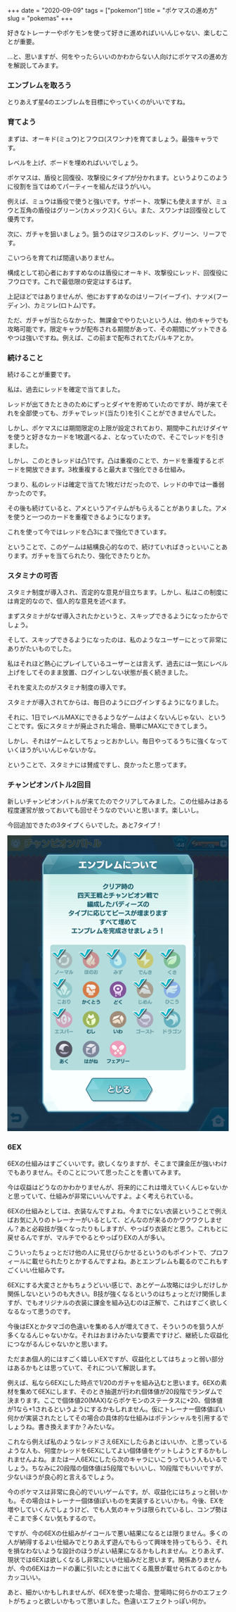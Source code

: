 +++
date = "2020-09-09"
tags = ["pokemon"]
title = "ポケマスの進め方"
slug = "pokemas"
+++

好きなトレーナーやポケモンを使って好きに進めればいいんじゃない、楽しむことが重要。

...と、思いますが、何をやったらいいのかわからない人向けにポケマスの進め方を解説してみます。

### エンブレムを取ろう

とりあえず星4のエンブレムを目標にやっていくのがいいですね。

### 育てよう

まずは、オーキド(ミュウ)とフウロ(スワンナ)を育てましょう。最強キャラです。

レベルを上げ、ボードを埋めればいいでしょう。

ポケマスは、盾役と回復役、攻撃役にタイプが分かれます。というよりこのように役割を当てはめてパーティーを組んだほうがいい。

例えば、ミュウは盾役で使うと強いです。サポート、攻撃にも使えますが、ミュウと互角の盾役はグリーン(カメックス)くらい。また、スワンナは回復役として優秀です。

次に、ガチャを狙いましょう。狙うのはマジコスのレッド、グリーン、リーフです。

こいつらを育てれば間違いありません。

構成として初心者におすすめなのは盾役にオーキド、攻撃役にレッド、回復役にフウロです。これで最低限の安定はするはず。

上記ほどではありませんが、他におすすめなのはリーフ(イーブイ)、ナツメ(フーディン)、カミツレ(ロトム)です。

ただ、ガチャが当たらなかった、無課金でやりたいという人は、他のキャラでも攻略可能です。限定キャラが配布される期間があって、その期間にゲットできるやつは強いですね。例えば、この前まで配布されてたパルキアとか。

### 続けること

続けることが重要です。

私は、過去にレッドを確定で当てました。

レッドが出てきたときのためにずっとダイヤを貯めていたのですが、時が来てそれを全部使っても、ガチャでレッド(当たり)を引くことができませんでした。

しかし、ポケマスには期間限定の上限が設定されており、期間中これだけダイヤを使うと好きなカードを1枚選べるよ、となっていたので、そこでレッドを引きました。

しかし、このときレッドは凸1です。凸は重複のことで、カードを重複するとボードを開放できます。3枚重複すると最大まで強化できる仕組み。

つまり、私のレッドは確定で当てた1枚だけだったので、レッドの中では一番弱かったのです。

その後も続けていると、アメというアイテムがもらえることがありました。アメを使うと一つのカードを重複できるようになります。

これを使って今ではレッドを凸3にまで強化できています。

ということで、このゲームは結構良心的なので、続けていればきっといいことあります。ガチャを当てられたり、強化できたりとか。

### スタミナの可否

スタミナ制度が導入され、否定的な意見が目立ちます。しかし、私はこの制度には肯定的なので、個人的な意見を述べます。

まずスタミナがなぜ導入されたかというと、スキップできるようになったからでしょう。

そして、スキップできるようになったのは、私のようなユーザーにとって非常にありがたいものでした。

私はそれほど熱心にプレイしているユーザーとは言えず、過去には一気にレベル上げをしてそのまま放置、ログインしない状態が長く続きました。

それを変えたのがスタミナ制度の導入です。

スタミナが導入されてからは、毎日のようにログインするようになりました。

それに、1日でレベルMAXにできるようなゲームはよくないんじゃない、ということです。仮にスタミナが廃止された場合、簡単にMAXにできてしまう。

しかし、それはゲームとしてちょっとおかしい。毎日やってるうちに強くなっていくほうがいいんじゃないかな。

ということで、スタミナには賛成ですし、良かったと思ってます。

### チャンピオンバトル2回目

新しいチャンピオンバトルが来てたのでクリアしてみました。この仕組みはある程度運営が放っておいても回せそうなのでいいと思います。楽しいし。

今回追加できたの3タイプくらいでした。あと7タイプ！

![](https://github.com/syui/mstdn.page/raw/master/img/mastodon/media_attachments/files/104/822/867/343/024/860/small/037d79a05ca84319.png)

### 6EX

6EXの仕組みはすごくいいです。欲しくなりますが、そこまで課金圧が強いわけでもありません。そのことについて思ったことを書いてみます。

今は収益はどうなのかわかりませんが、将来的にこれは増えていくんじゃないかと思っていて、仕組みが非常にいいんですよ。よく考えられている。

6EXの仕組みとしては、衣装なんですよね。今までにない衣装ということで例えばお気に入りのトレーナーがいるとして、どんなのが来るのかワクワクしません？あと必殺技が強くなったりもしますが、やっぱり衣装だと思う。これもとに戻せるんですが、マルチでやるとやっぱりEXの人が多い。

こういったちょっとだけ他の人に見せびらかせるというのもポイントで、プロフィールに載せられたりとかするんですよね。あとエンブレムも載るのでこれもすごくいい仕組みです。

6EXにする大変さとかもちょうどいい感じで、あとゲーム攻略には少しだけしか関係しないというのも大きい。B技が強くなるというのはちょっとだけ関係しますが、でもオリジナルの衣装に課金を組み込むのは正解で、これはすごく欲しくなるなって思うのです。

今後はEXとかタマゴの色違いを集める人が増えてきて、そういうのを狙う人が多くなるんじゃないかな。それはおまけみたいな要素ですけど、継続した収益化につながるんじゃないかと思います。

ただまあ個人的にはすごく嬉しいEXですが、収益化としてはちょっと弱い部分はあるかもとは思っていて、それについて解説します。

例えば、私なら6EXにした時点で1/20のガチャを組み込むと思います。6EXの素材を集めて6EXにします、そのとき抽選が行われ個体値が20段階でランダムで決まります。ここで個体値20(MAX)ならポケモンのステータスに+20、個体値が1なら+1されるというようにするかもしれません。仮にトレーナー個体値ぽい何かが実装されたとしてその場合の具体的な仕組みはポテンシャルを引用するでしょうね。書き換えますか？みたいな。

これなら例えば私のようなレッドさえ6EXにしたらあとはいいか、と思っているような人も、何度かレッドを6EXにしてよい個体値をゲットしようとするかもしれませんよね。または一人6EXにしたら次のキャラにいこうっていう人もいるでしょう。ちなみに20段階の個体値は5段階でもいいし、10段階でもいいですが、少ないほうが良心的と言えるでしょう。

今のポケマスは非常に良心的でいいゲームです。が、収益化にはちょっと弱いかも。その場合はトレーナー個体値ぽいものを実装するといいかも。今後、EXを増やしていくんでしょうけど、でも人気のキャラは限られているし、コンプ勢はそこまで多くない気もするので。

ですが、今の6EXの仕組みがイコールで悪い結果になるとは限りません。多くの人が納得するよい仕組みでとりあえず遊んでもらって興味を持ってもらう、それを損なわないような設計のほうがよい結果になるかもしれません。とりあえず、現状では6EXは欲しくなるし非常にいい仕組みだと思います。関係ありませんが、今の6EXはカードの裏に引いたときに出てくる風景が載せられてるのとかもカッコいい。

あと、細かいかもしれませんが、6EXを使った場合、登場時に何らかのエフェクトがちょっと欲しいかもって思いました。色違いエフェクトっぽい何か。

